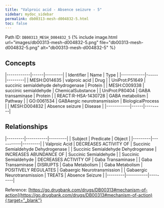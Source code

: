 ```yaml
---
title: "Valproic acid - Absence seizure - 5"
sidebar: mydoc_sidebar
permalink: db00313-mesh-d004832-5.html
toc: false 
---
```



Path ID: `DB00313_MESH_D004832_5`
{% include image.html url="images/db00313-mesh-d004832-5.png" file="db00313-mesh-d004832-5.png" alt="db00313-mesh-d004832-5" %}

## Concepts

|------------|------|---------|
| Identifier | Name | Type    |
|------------|------|---------|
| MESH:D014635 | valproic acid | Drug |
| UniProt:P51649 | succinic semialdehyde dehydrogenase | Protein |
| MESH:C009338 | succinic semialdehyde | ChemicalSubstance |
| UniProt:P80404 | GABA transaminase | Protein |
| REACT:R-HSA-1430728 | GABA metabolism | Pathway |
| GO:0061534 | GABAergic neurotransmission | BiologicalProcess |
| MESH:D004832 | Absence seizure | Disease |
|------------|------|---------|

## Relationships

|---------|-----------|---------|
| Subject | Predicate | Object  |
|---------|-----------|---------|
| Valproic Acid | DECREASES ACTIVITY OF | Succinic Semialdehyde Dehydrogenase |
| Succinic Semialdehyde Dehydrogenase | INCREASES ABUNDANCE OF | Succinic Semialdehyde |
| Succinic Semialdehyde | DECREASES ACTIVITY OF | Gaba Transaminase |
| Gaba Transaminase | DISRUPTS | Gaba Metabolism |
| Gaba Metabolism | POSITIVELY REGULATES | Gabaergic Neurotransmission |
| Gabaergic Neurotransmission | TREATS | Absence Seizure |
|---------|-----------|---------|

Reference: [https://go.drugbank.com/drugs/DB00313#mechanism-of-action](https://go.drugbank.com/drugs/DB00313#mechanism-of-action){:target="_blank"}